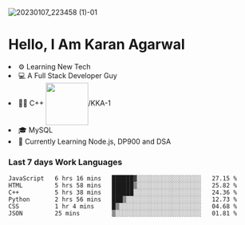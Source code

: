 ![20230107_223458 (1)-01](https://user-images.githubusercontent.com/85556603/212357966-4002f7aa-471b-4b3c-923d-f2b0d543cad5.jpeg)


<h1>Hello, I Am Karan Agarwal</h1>
<li>⚙ Learning New Tech</li>
<li>💻 A Full Stack Developer Guy</li>
<li>👨‍💻 C++ <img align="center" width="85" src="https://img.shields.io/badge/-LeetCode-FFA116?style=for-the-badge&logo=LeetCode&logoColor=black"/>/KKA-1</li> 
<li>🎓 MySQL 
<li>🙌 Currently Learning Node.js, DP900 and DSA</li>  
   
<h3>Last 7 days Work Languages </h3> 
     
<!--START_SECTION:waka-->

```text
JavaScript   6 hrs 16 mins   ██████▓░░░░░░░░░░░░░░░░░░   27.15 %
HTML         5 hrs 58 mins   ██████▒░░░░░░░░░░░░░░░░░░   25.82 %
C++          5 hrs 38 mins   ██████░░░░░░░░░░░░░░░░░░░   24.36 %
Python       2 hrs 56 mins   ███▒░░░░░░░░░░░░░░░░░░░░░   12.73 %
CSS          1 hr 4 mins     █▒░░░░░░░░░░░░░░░░░░░░░░░   04.68 %
JSON         25 mins         ▒░░░░░░░░░░░░░░░░░░░░░░░░   01.81 %
```

<!--END_SECTION:waka-->
